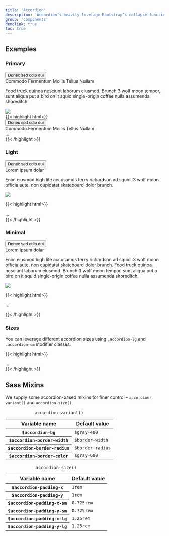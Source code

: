 ```yaml
---
title: 'Accordion'
description: 'Accordion’s heavily leverage Bootstrap’s collapse functionality. We include sizing and color modifiers.'
group: 'components'
demolink: true
toc: true
---
```


## Examples 

### Primary

<div class="accordion accordion-primary" id="accordionExample0">
    <div class="accordion-item my-2">
        <button class="btn accordion-trigger collapsed" id="heading0-1" type="button" data-toggle="collapse" data-target="#collapse0-1" aria-expanded="true" aria-controls="collapse0-1">
            <div class="d-flex align-items-start">
                <div class="accordion-heading flex-grow-1">
                    Donec sed odio dui
                </div>
                <div class="accordion-icon ml-3">
                    <i class="fas fa-chevron-up"></i>
                </div>
            </div>
        </button>
        <div id="collapse0-1" class="collapse" aria-labelledby="heading0-1" data-parent="#accordionExample0">
            <div class="accordion-body">
                <div class="row align-items-center">
                    <div class="col-md-8">
                        <div class="accordion-heading h3">
                            Commodo Fermentum Mollis Tellus Nullam
                        </div>
                        <p>
                            Food truck quinoa nesciunt laborum eiusmod. Brunch 3 wolf moon tempor, sunt aliqua put a bird on it squid single-origin coffee nulla assumenda shoreditch.
                        </p>
                    </div>
                    <div class="col-md-4">
                        <img src="https://dummyimage.com/800x500/bad456/b05cb0.png&text=image" />
                    </div>
                </div>
            </div>
        </div>
    </div>
</div>
{{< highlight html>}}
<div class="accordion accordion-primary" id="accordionExample0">
    <div class="accordion-item my-2">
        <button class="btn accordion-trigger collapsed" id="heading0-1" type="button" data-toggle="collapse" data-target="#collapse0-1" aria-expanded="true" aria-controls="collapse0-1">
            <div class="d-flex align-items-start">
                <div class="accordion-heading flex-grow-1">
                    Donec sed odio dui
                </div>
                <div class="accordion-icon ml-3">
                    <i class="fas fa-chevron-up"></i>
                </div>
            </div>
        </button>
        <div id="collapse0-1" class="collapse" aria-labelledby="heading0-1" data-parent="#accordionExample0">
            <div class="accordion-body">
                <div class="accordion-heading h3">
                    Commodo Fermentum Mollis Tellus Nullam
                </div>
                …
            </div>
        </div>
    </div>
</div>
{{< /highlight >}}

### Light

<div class="accordion accordion-light" id="accordionExample1">
    <div class="accordion-item my-2">
        <button class="btn accordion-trigger collapsed" id="headingOne" type="button" data-toggle="collapse" data-target="#collapse1-1" aria-expanded="true" aria-controls="collapse1-1">
            <div class="d-flex align-items-start">
                <div class="accordion-heading flex-grow-1">
                    Donec sed odio dui
                </div>
                <div class="accordion-icon ml-3">
                    <i class="fas fa-chevron-up"></i>
                </div>
            </div>
        </button>
        <div id="collapse1-1" class="collapse" aria-labelledby="headingOne" data-parent="#accordionExample1">
            <div class="accordion-body">
                <div class="row align-items-center">
                    <div class="col-md-8">
                        <div class="accordion-heading h3">
                            Lorem ipsum dolar
                        </div>
                        <p>
                            Enim eiusmod high life accusamus terry richardson ad squid. 3 wolf moon officia aute, non cupidatat skateboard dolor brunch.
                        </p>
                    </div>
                    <div class="col-md-4">
                        <img src="https://dummyimage.com/800x500/bad456/b05cb0.png&text=image" />
                    </div>
                </div>
            </div>
        </div>
    </div>
</div>

{{< highlight html>}}
<div class="accordion accordion-light" id="accordionExample1">
    …
</div>
{{< /highlight >}}

### Minimal

<div class="accordion accordion-minimal" id="accordionExample2">
    <div class="accordion-item my-2">
        <button class="btn accordion-trigger collapsed" id="heading2-1" type="button" data-toggle="collapse" data-target="#collapse2-1" aria-expanded="true" aria-controls="collapse2-1">
            <div class="d-flex align-items-start">
                <div class="accordion-heading flex-grow-1">
                    Donec sed odio dui
                </div>
                <div class="accordion-icon ml-3">
                    <i class="fas fa-chevron-up"></i>
                </div>
            </div>
        </button>
        <div id="collapse2-1" class="collapse" aria-labelledby="heading2-1" data-parent="#accordionExample2">
            <div class="accordion-body">
                <div class="row align-items-center">
                    <div class="col-md-8">
                        <div class="accordion-heading h3">
                            Lorem ipsum dolar
                        </div>
                        <p>
                            Enim eiusmod high life accusamus terry richardson ad squid. 3 wolf moon officia aute, non cupidatat skateboard dolor brunch. Food truck quinoa nesciunt laborum eiusmod. Brunch 3 wolf moon tempor, sunt aliqua put a bird on it squid single-origin coffee nulla assumenda shoreditch.
                        </p>
                    </div>
                    <div class="col-md-4">
                        <img src="https://dummyimage.com/800x500/bad456/b05cb0.png&text=image" />
                    </div>
                </div>
            </div>
        </div>
    </div>
</div>

{{< highlight html>}}
<div class="accordion accordion-light" id="accordionExample2">
    …
</div>

{{< /highlight >}}

### Sizes

You can leverage different accordion sizes using `.accordion-lg` and `.accordion-sm` modifier classes.

{{< highlight html>}}
<div class="accordion accordion-primary accordion-lg" id="accordionExample3">
    …
</div>
{{< /highlight >}}

## Sass Mixins

We supply some accordion-based mixins for finer control – `accordion-variant()` and `accordion-size()`.

<div class="table-responsive">
    <table class="table caption-top">
        <caption class="h3 mb-0"><span class="badge bg-warning"><code>accordion-variant()</span></code></caption>
        <thead>
            <tr>
                <th scope="col">Variable name</th>
                <th scope="col">Default value</th>
            </tr>
        </thead>
        <tbody>
            <tr>
                <th scope="row"><code>$accordion-bg</code></th>
                <td><code>$gray-400</code></td>
            </tr>
            <tr>
                <th scope="row"><code>$accordion-border-width</code></th>
                <td><code>$border-width</code></td>
            </tr>
            <tr>
                <th scope="row"><code>$accordion-border-radius</code></th>
                <td><code>$border-radius</code></td>
            </tr>
            <tr>
                <th scope="row"><code>$accordion-border-color</code></th>
                <td><code>$gray-600</code></td>
            </tr>
        </tbody>
    </table>
</div>

<div class="table-responsive">
    <table class="table caption-top">
        <caption class="h3 mb-0"><span class="badge bg-warning"><code>accordion-size()</span></code></caption>
        <thead>
            <tr>
                <th scope="col">Variable name</th>
                <th scope="col">Default value</th>
            </tr>
        </thead>
        <tbody>
            <tr>
                <th scope="row"><code>$accordion-padding-x</code></th>
                <td><code>1rem</code></td>
            </tr>
            <tr>
                <th scope="row"><code>$accordion-padding-y</code></th>
                <td><code>1rem</code></td>
            </tr>
            <tr>
                <th scope="row"><code>$accordion-padding-x-sm</code></th>
                <td><code>0.725rem</code></td>
            </tr>
            <tr>
                <th scope="row"><code>$accordion-padding-y-sm</code></th>
                <td><code>0.725rem</code></td>
            </tr>
            <tr>
                <th scope="row"><code>$accordion-padding-x-lg</code></th>
                <td><code>1.25rem</code></td>
            </tr>
            <tr>
                <th scope="row"><code>$accordion-padding-y-lg</code></th>
                <td><code>1.25rem</code></td>
            </tr>
        </tbody>
    </table>
</div>
